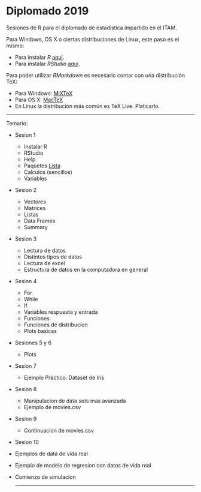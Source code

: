 # Diplomado 2019
Sesiones de R para el diplomado de estadistica impartido en el ITAM. 

Para Windows, OS X o ciertas distribuciones de Linux, este paso es el mismo:

- Para instalar *R* [aquí](https://cran.itam.mx/).
- Para instalar *RStudio* [aquí](https://www.rstudio.com/products/rstudio/download/#download).

Para poder utilizar *RMarkdown* es necesario contar con una distribución TeX:

- Para Windows: [MiXTeX](https://miktex.org/download)
- Para OS X: [MacTeX](http://www.tug.org/mactex/downloading.html)
- En Linux la distribución más común es TeX Live. Platicarlo.

---

Temario: 

- Sesion 1
  * Instalar R 
  * RStudio
  * Help
  * Paquetes [Lista](https://cran.r-project.org/web/packages/available_packages_by_name.html)
  * Calculos (sencillos)
  * Variables
- Sesion 2 
  * Vectores
  * Matrices
  * Listas
  * Data Frames 
  * Summary
- Sesion 3
  * Lectura de datos
  * Distintos tipos de datos
  * Lectura de excel
  * Estructura de datos en la computadora en general
- Sesion 4
  * For
  * While
  * If
  * Variables respuesta y entrada
  * Funciones
  * Funciones de distribucion
  * Plots basicas

- Sesiones 5 y 6
  * Plots
  
- Sesion 7 
  * Ejemplo Práctico: Dataset de Iris

- Sesion 8
  * Manipulacion de data sets mas avanzada
  * Ejemplo de movies.csv
  
- Sesion 9
  * Continuacion de movies.csv
  
- Sesion 10 
* Ejemplos de data de vida real
* Ejemplo de modelo de regresion con datos de vida real
* Comienzo de simulacion

  ---
